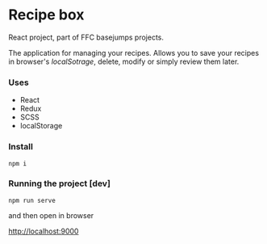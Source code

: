 # Recipe box

React project, part of FFC basejumps projects.

The application for managing your recipes. Allows you to save your recipes in browser's *localSotrage*,
delete, modify or simply review them later.

### Uses
 
 * React
 * Redux
 * SCSS
 * localStorage

### Install

```
npm i
```

### Running the project [dev]

```
npm run serve
```

and then open in browser

[http://localhost:9000](http://localhost:9000)
